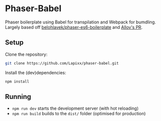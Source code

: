 # Phaser-Babel

Phaser boilerplate using Babel for transpilation and Webpack for bumdling.
Largely based off [belohlavek/phaser-es6-boilerplate](https://github.com/belohlavek/phaser-es6-boilerplate) and [Allov's PR](https://github.com/belohlavek/phaser-es6-boilerplate/pull/21).

## Setup

Clone the repository:

```bash
git clone https://github.com/Lapixx/phaser-babel.git
```

Install the (dev)dependencies:

```bash
npm install
```

## Running

- `npm run dev` starts the development server (with hot reloading)
- `npm run build` builds to the `dist/` folder (optimised for production)
